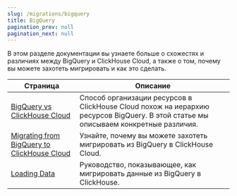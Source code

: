 ```yaml
---
slug: /migrations/bigquery
title: BigQuery
pagination_prev: null
pagination_next: null
---
```


В этом разделе документации вы узнаете больше о схожестях и различиях между BigQuery и ClickHouse Cloud, а также о том, почему вы можете захотеть мигрировать и как это сделать.

| Страница                                                                                | Описание                                                                                                                                                 |
|---------------------------------------------------------------------------------------|---------------------------------------------------------------------------------------------------------------------------------------------------------|
| [BigQuery vs ClickHouse Cloud](./equivalent-concepts.md)                             | Способ организации ресурсов в ClickHouse Cloud похож на иерархию ресурсов BigQuery. В этой статье мы описываем конкретные различия.                     | 
| [Migrating from BigQuery to ClickHouse Cloud](./migrating-to-clickhouse-cloud.md)    | Узнайте, почему вы можете захотеть мигрировать из BigQuery в ClickHouse Cloud.                                                                          |
| [Loading Data](./loading-data.md)                                                    | Руководство, показывающее, как мигрировать данные из BigQuery в ClickHouse.                                                                             |
